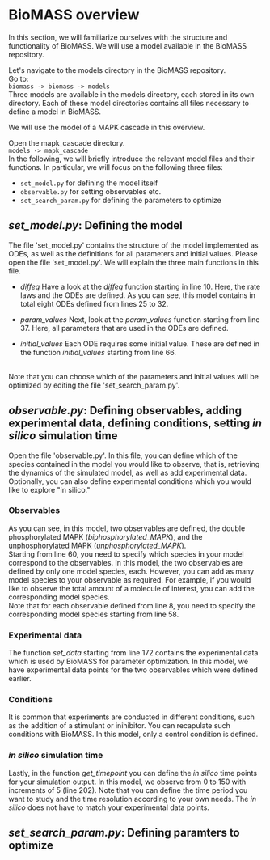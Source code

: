 # BioMASS overview
In this section, we will familiarize ourselves with the structure and functionality of BioMASS.
We will use a model available in the BioMASS repository.

Let's navigate to the models directory in the BioMASS repository. <br>
Go to: 
<br>
`
biomass -> biomass -> models 
`
<br>
Three models are available in the models directory, each stored in its own directory. 
Each of these model directories contains all files necessary to define a model in BioMASS. <br>

We will use the model of a MAPK cascade in this overview.

Open the mapk_cascade directory. <br>
`
models -> mapk_cascade
`
<br>
In the following, we will briefly introduce the relevant model files and their functions. In particular, we will focus on the following three files:
- `set_model.py` for defining the model itself
- `observable.py` for setting observables etc.
- `set_search_param.py` for defining the parameters to optimize


## *set_model.py*: Defining the model 

The file 'set_model.py' contains the structure of the model implemented as ODEs, as well as the definitions for all parameters and initial values. Please open the file 'set_model.py'. We will explain the three main functions in this file.

- *diffeq* 
Have a look at the *diffeq* function  starting in line 10. Here, the rate laws and the ODEs are defined. As you can see, this model contains in total eight ODEs defined from lines 25 to 32. 

- *param_values* 
Next, look at the *param_values* function starting from line 37. Here, all parameters that are used in the ODEs are defined.

- *initial_values*
Each ODE requires some initial value. These are defined in the function *initial_values* starting from line 66.
<br>
Note that you can choose which of the parameters and initial values will be optimized by editing the file 'set_search_param.py'.

## *observable.py*: Defining observables, adding experimental data, defining conditions, setting *in silico* simulation time
Open the file 'observable.py'. In this file, you can define which of the species contained in the model you would like to observe, that is, retrieving the dynamics of the simulated model, as well as add experimental data. Optionally, you can also define experimental conditions which you would like to explore "in silico." 

### Observables
As you can see, in this model, two observables are defined, the double phosphorylated MAPK (*biphosphorylated_MAPK*), and the unphosphorylated MAPK (*unphosphorylated_MAPK*). 
<br>
Starting from line 60, you need to specify which species in your model correspond to the observables. In this model, the two observables are defined by only one model species, each. However, you can add as many model species to your observable as required. For example, if you would like to observe the total amount of a molecule of interest, you can add the corresponding model species.
<br>
Note that for each observable defined from line 8, you need to specify the corresponding model species starting from line 58.

### Experimental data
The function *set_data* starting from line 172 contains the experimental data which is used by BioMASS for parameter optimization. In this model, we have experimental data points for the two observables which were defined earlier.

### Conditions
It is common that experiments are conducted in different conditions, such as the addition of a stimulant or inihibitor. You can recapulate such conditions with BioMASS. In this model, only a control condition is defined. 

### *in silico* simulation time
Lastly, in the function *get_timepoint* you can define the *in silico* time points for your simulation output. In this model, we observe from 0 to 150 with increments of 5 (line 202). Note that you can define the time period you want to study and the time resolution according to your own needs. The *in silico* does not have to match your experimental data points.

## *set_search_param.py*: Defining paramters to optimize


